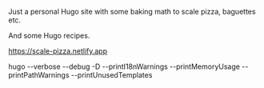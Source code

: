 Just a personal Hugo site with some baking math to scale pizza,  baguettes etc.

And some Hugo recipes. 

https://scale-pizza.netlify.app

hugo --verbose --debug -D --printI18nWarnings --printMemoryUsage --printPathWarnings --printUnusedTemplates
